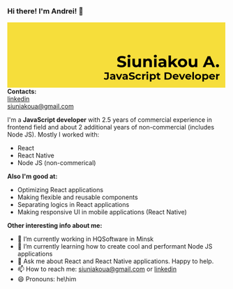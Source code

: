 ### Hi there! I'm Andrei! 👋

<p align="left">
  <img
      align="left"
      src="https://github.com/MinskLeo/minskleo/blob/master/Andrei%20Siuniakou%20Logo.png"
      height=150px
   />
</p>


**Contacts:**  
[linkedin](https://www.linkedin.com/in/minskleo/)  
siuniakoua@gmail.com

I'm a **JavaScript developer** with 2.5 years of commercial experience in frontend field and about 2 additional years of non-commercial (includes Node JS). Mostly I worked with:
- React
- React Native
- Node JS (non-commerical)

**Also I'm good at:**
- Optimizing React applications
- Making flexible and reusable components
- Separating logics in React applications
- Making responsive UI in mobile applications (React Native)

**Other interesting info about me:**
- 🔭 I’m currently working in HQSoftware in Minsk
- 🌱 I’m currently learning how to create cool and performant Node JS applications
- 💬 Ask me about React and React Native applications. Happy to help.
- 📫 How to reach me: siuniakoua@gmail.com or [linkedin](https://www.linkedin.com/in/minskleo/)
- 😄 Pronouns: he\him
